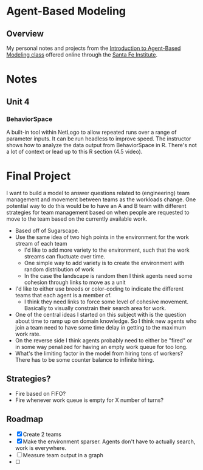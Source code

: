 # Agent-Based Modeling
## Overview
My personal notes and projects from the [Introduction to Agent-Based Modeling class](https://www.complexityexplorer.org/courses/121-introduction-to-agent-based-modeling) offered online through the [Santa Fe Institute](https://santafe.edu).

# Notes
## Unit 4
### BehaviorSpace
A built-in tool within NetLogo to allow repeated runs over a range of parameter inputs.
It can be run headless to improve speed.
The instructor shows how to analyze the data output from BehaviorSpace in R. There's not a lot of context or lead up to this R section (4.5 video).

# Final Project
I want to build a model to answer questions related to (engineering) team management and movement between teams as the workloads change. One potential way to do this would be to have an A and B team with different strategies for team management based on when people are requested to move to the team based on the currently available work.

* Based off of Sugarscape.
* Use the same idea of two high points in the environment for the work stream of each team
    * I'd like to add more variety to the environment, such that the work streams can fluctuate over time.
    * One simple way to add variety is to create the environment with random distribution of work
    * In the case the landscape is random then I think agents need some cohesion through links to move as a unit
* I'd like to either use breeds or color-coding to indicate the different teams that each agent is a member of.
    * I think they need links to force some level of cohesive movement. Basically to visually constrain their search area for work.
* One of the central ideas I started on this subject with is the question about time to ramp up on domain knowledge. So I think new agents who join a team need to have some time delay in getting to the maximum work rate. 
* On the reverse side I think agents probably need to either be "fired" or in some way penalized for having an empty work queue for too long.
* What's the limiting factor in the model from hiring tons of workers? There has to be some counter balance to infinite hiring.

## Strategies?
* Fire based on FIFO?
* Fire whenever work queue is empty for X number of turns?

## Roadmap
* [x] Create 2 teams
* [x] Make the environment sparser. Agents don't have to actually search, work is everywhere.
* [ ] Measure team output in a graph
* [ ]